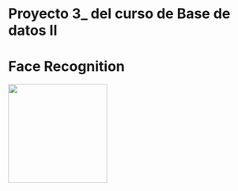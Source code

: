 # Proyecto 3_ del curso de Base de datos II
# Face Recognition

<img src="https://upload.wikimedia.org/wikipedia/commons/7/7a/UTEC.jpg" width="200">